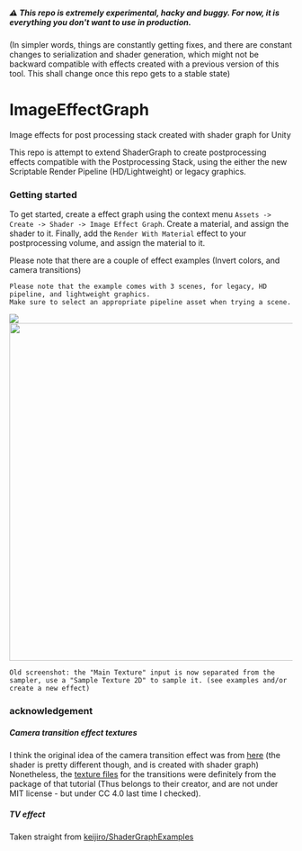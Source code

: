 ##### :warning: This repo is extremely experimental, hacky and buggy. For now, it is everything you don't want to use in production. 
(In simpler words, things are constantly getting fixes, and there are constant changes to serialization and shader generation, which might not be backward compatible with effects created with a previous version of this tool. This shall change once this repo gets to a stable state)

# ImageEffectGraph
Image effects for post processing stack created with shader graph for Unity

This repo is attempt to extend ShaderGraph to create postprocessing effects compatible with the Postprocessing Stack, using the either the new Scriptable Render Pipeline (HD/Lightweight) or legacy graphics.

### Getting started
To get started, create a effect graph using the context menu `Assets -> Create -> Shader -> Image Effect Graph`. Create a material, and assign the shader to it. Finally, add the `Render With Material` effect to your postprocessing volume, and assign the material to it.

Please note that there are a couple of effect examples (Invert colors, and camera transitions)

```
Please note that the example comes with 3 scenes, for legacy, HD pipeline, and lightweight graphics.
Make sure to select an appropriate pipeline asset when trying a scene.
```

![](Preview/transition.gif)
<img src="https://raw.github.com/iBicha/ImageEffectGraph/master/Preview/invert.png" width="600">

`Old screenshot: the "Main Texture" input is now separated from the sampler, use a "Sample Texture 2D" to sample it. (see examples and/or create a new effect)`

### acknowledgement
##### Camera transition effect textures
I think the original idea of the camera transition effect was from [here](https://www.youtube.com/watch?v=LnAoD7hgDxw) (the shader is pretty different though, and is created with shader graph)
Nonetheless, the [texture files](Assets/Sample/Assets/Textures) for the transitions were definitely from the package of that tutorial (Thus belongs to their creator, and are not under MIT license - but under CC 4.0 last time I checked).
##### TV effect
Taken straight from [keijiro/ShaderGraphExamples](https://github.com/keijiro/ShaderGraphExamples/tree/master/Assets/Examples/TV)